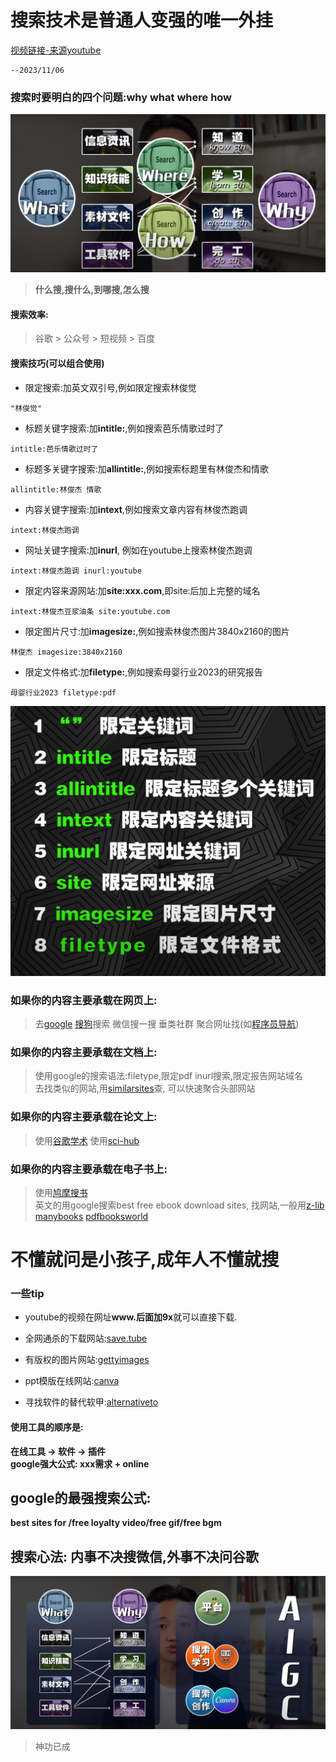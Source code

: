 # 搜索技术是普通人变强的唯一外挂

[视频链接-来源youtube](https://youtu.be/tiN6T1LewmQ?list=LL)

```
--2023/11/06
```

### 搜索时要明白的四个问题:why what where how
![搜索的四元素](./img-tree/Search/start.png)  

> **什么搜,搜什么,到哪搜,怎么搜**

#### 搜索效率:
> 谷歌 > 公众号 > 短视频 > 百度  

#### 搜索技巧(可以组合使用)  
* 限定搜索:加英文双引号,例如限定搜索林俊觉  
```
"林俊觉"
```

* 标题关键字搜索:加**intitle:**,例如搜索芭乐情歌过时了  
```
intitle:芭乐情歌过时了
``` 

* 标题多关键字搜索:加**allintitle:**,例如搜索标题里有林俊杰和情歌  
```
allintitle:林俊杰 情歌
```

* 内容关键字搜索:加**intext**,例如搜索文章内容有林俊杰跑调  
```
intext:林俊杰跑调
```

* 网址关键字搜索:加**inurl**, 例如在youtube上搜索林俊杰跑调  
```
intext:林俊杰跑调 inurl:youtube 
```

* 限定内容来源网站:加**site:xxx.com**,即site:后加上完整的域名  
```
intext:林俊杰豆浆油条 site:youtube.com
```

* 限定图片尺寸:加**imagesize:**,例如搜索林俊杰图片3840x2160的图片  
```
林俊杰 imagesize:3840x2160
```  

* 限定文件格式:加**filetype:**,例如搜索母婴行业2023的研究报告  
```
母婴行业2023 filetype:pdf
```

![搜索方式](./img-tree/Search/searchways.png)

### 如果你的内容主要承载在网页上:  
> 去[google](https://www.google.com/?hl=zh_CN)
> [搜狗](https://www.sogou.com/)搜索 
> 微信搜一搜
> 垂类社群
> 聚合网址找(如[程序员导航](http://www.cxysite.com/))

### 如果你的内容主要承载在文档上:  
> 使用google的搜索语法:filetype,限定pdf
> inurl搜索,限定报告网站域名  
> 去找类似的网站,用[similarsites](https://cn.similarsites.com/)查, 可以快速聚合头部网站

### 如果你的内容主要承载在论文上:
> 使用[谷歌学术](https://scholar.google.com/schhp?hl=zh-CN&as_sdt=0,5)
> 使用[sci-hub](https://sci-hub.se/)  

### 如果你的内容主要承载在电子书上:
> 使用[鸠摩搜书](https://www.jiumodiary.com/)  
> 英文的用google搜索best free ebook download sites, 找网站,一般用[z-lib](https://z-lib.is/) [manybooks](https://manybooks.net/) [pdfbooksworld](https://www.pdfbooksworld.com/)  


# 不懂就问是小孩子,成年人不懂就搜  
### 一些tip
* youtube的视频在网址**www.**后面加**9x**就可以直接下载.  

* 全网通杀的下载网站:[save.tube](https://save.tube/en35/)  

* 有版权的图片网站:[gettyimages](https://www.gettyimages.com/)  

* ppt模版在线网站:[canva](https://www.canva.com/) 

* 寻找软件的替代软甲:[alternativeto](https://alternativeto.net/)

#### 使用工具的顺序是:
**在线工具 -> 软件 -> 插件**  
**google强大公式: xxx需求 + online**
## google的最强搜索公式:
**best sites for /free loyalty video/free gif/free bgm**  

## 搜索心法: 内事不决搜微信,外事不决问谷歌

![神功已成](./img-tree/Search/final.png)
> 神功已成